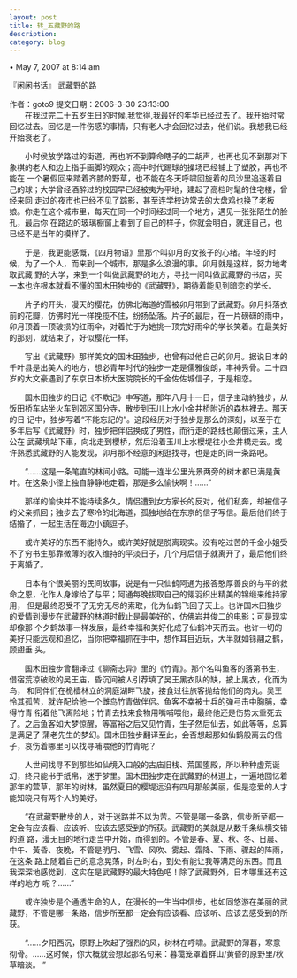 ```yaml
---
layout: post
title: 转_五藏野的路
description: 
category: blog
---
```

• May 7, 2007 at 8:14 am 

『闲闲书话』 武藏野的路

作者：goto9 提交日期：2006-3-30 23:13:00	
&emsp;&emsp;在我过完二十五岁生日的时候,我觉得,我最好的年华已经过去了。我开始时常回忆过去。回忆是一件伤感的事情，只有老人才会回忆过去，他们说。我想我已经开始衰老了。

&emsp;&emsp;小时侯放学路过的街道，再也听不到算命瞎子的二胡声，也再也见不到那对下象棋的老人和边上指手画脚的观众；高中时代踢球的操场已经铺上了塑胶，再也不能在 一个暑假回来踏着齐膝的野草，也不能在冬天呼啸回旋着的风沙里追逐着自己的球；大学曾经酒醉过的校园早已经被夷为平地，建起了高档时髦的住宅楼，曾经来回 走过的夜市也已经不见了踪影，甚至连学校边常去的大盘鸡也换了老板娘。你走在这个城市里，每天在同一个时间经过同一个地方，遇见一张张陌生的脸孔，最后你 在路边的玻璃橱窗上看到了自己的样子，你就会明白，就连自己，也已经不是当年的模样了。

&emsp;&emsp;于是，我更能感慨，《四月物语》里那个叫卯月的女孩子的心绪。年轻的时候，为了一个人，而来到一个城市，那是多么浪漫的事。卯月就是这样，努力地考取武藏 野的大学，来到一个叫做武藏野的地方，寻找一间叫做武藏野的书店，买一本也许根本就看不懂的国木田独步的《武藏野》，期待着能见到暗恋的学长。

&emsp;&emsp;片子的开头，漫天的樱花，仿佛北海道的雪被卯月带到了武藏野。卯月抖落衣前的花瓣，仿佛时光一样挽揽不住，纷扬坠落。片子的最后，在一片磅礴的雨中，卯月顶着一顶破损的红雨伞，对着忙于为她挑一顶完好雨伞的学长笑着。在最美好的那刻，就结束了，好似樱花一样。

&emsp;&emsp;写出《武藏野》那样美文的国木田独步，也曾有过他自己的卯月。据说日本的千叶县是出美人的地方，想必青年时代的独步一定是儒雅俊朗，丰神秀骨。二十四岁的大文豪遇到了东京日本桥大医院院长的千金佐佐城信子，于是相恋。

&emsp;&emsp;国木田独步的日记《不欺记》中写道，那年八月十一日，信子主动約独步，从饭田桥车站坐火车到郊区国分寺，散步到玉川上水小金井桥附近的森林裡去。那天的日 记中，独步写着“不能忘記的”。这段经历对于独步是那么的深刻，以至于在多年后写《武藏野》时，独步把伴侣换成了男性，而行走的路线也颠倒过来，主人公在 武藏境站下車，向北走到櫻桥，然后沿着玉川上水櫻堤往小金井橋走去。或许熟悉武藏野的人能发现，卯月那不经意的闲逛找寻，也是走的同一条路吧。

&emsp;&emsp;“……这是一条笔直的林间小路。可能一连半公里光景两旁的树木都已满是黄叶。在这条小径上独自静静地走着，那是多么愉快啊！……”

&emsp;&emsp;那样的愉快并不能持续多久，情侣遭到女方家长的反对，他们私奔，却被信子的父亲抓回；独步去了寒冷的北海道，孤独地给在东京的信子写信。最后他们终于结婚了，一起生活在海边小鎮逗子。

&emsp;&emsp;或许美好的东西不能持久，或许美好就是脱离现实。没有吃过苦的千金小姐受不了穷书生那靠微薄的收入维持的平淡日子，几个月后信子就离开了，最后他们终于离婚了。

&emsp;&emsp;日本有个很美丽的民间故事，说是有一只仙鹤阿通为报答憨厚善良的与平的救命之恩，化作人身嫁给了与平；阿通每晚拔取自己的翎羽织出精美的锦缎来维持家用， 但是最终忍受不了无穷无尽的索取，化为仙鹤飞回了天上。也许国木田独步的爱情到漫步在武藏野的林道时截止是最美好的，仿佛岩井俊二的电影；可是现实却像那 个夕鹤故事一样发展，最终幸福和美好化成了仙鹤冲天而去。也许一切的美好只能远观和追忆，当你把幸福抓在手中，想作耳目近玩，大半就如铩翮之鹤，顾翅垂 头。

&emsp;&emsp;国木田独步曾翻译过《聊斋志异》里的《竹青》。那个名叫鱼客的落第书生，借宿荒凉破败的吴王庙，昏沉间被人引荐填了吴王黑衣队的缺，披上黑衣，化而为鸟， 和同伴们在桅樯林立的洞庭湖畔飞旋，接食过往旅客抛给他们的肉丸。吴王怜其孤苦，就许配给他一个雌鸟竹青做伴侣。鱼客不幸被士兵的弹弓击中胸脯，幸得竹青 衔着他飞离险地；竹青去找来食物用嘴哺喂他，最终他还是伤势太重死去了。之后鱼客如大梦惊醒，等富裕之后又见竹青，生子然后仙去，如此等等，总算是满足了 蒲老先生的梦幻。国木田独步翻译至此，会否想起那如仙鹤般离去的信子，哀伤着哪里可以找寻哺喂他的竹青呢？

&emsp;&emsp;人世间找寻不到那些如仙境入口般的古庙旧栈、荒国堕殿，所以种种虚荒诞幻，终只能书于纸帛，迷于梦里。国木田独步走在武藏野的林道上，一遍地回忆着那年的萱草，那年的树林，虽然夏日的樱堤远没有四月那般美丽，但是恋爱的人才能知晓只有两个人的美好。

&emsp;&emsp;“在武藏野散步的人，对于迷路并不以为苦。不管是哪一条路，信步所至都一定会有应该看、应该听、应该去感受到的所获。武藏野的美就是从数千条纵横交错的道 路，漫无目的地行走当中开始，而得到的。不管是春、夏、秋、冬、日晨、中午、黃昏、夜晚，不管是明月、飞雪、风吹、雾起、霜降、下雨、骤起的阵雨，在这条 路上随着自己的意念晃荡，时左时右，到处有能让我等满足的东西。而且我深深地感觉到，这实在是武藏野的最大特色吧！除了武藏野外，日本哪里还有这样的地方 呢？……”

&emsp;&emsp;或许独步是个通透生命的人，在漫长的一生当中信步，也如同悠游在美丽的武藏野，不管是哪一条路，信步所至都一定会有应该看、应该听、应该去感受到的所获。

&emsp;&emsp;“……夕阳西沉，原野上吹起了强烈的风，树林在呼啸。武藏野的薄暮，寒意彻骨。……这时候，你大概就会想起那名句来：暮霭笼罩着群山/黄昏的原野里/秋草暗淡。 ”